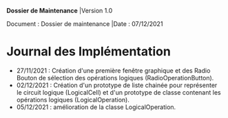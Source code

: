 **Dossier de Maintenance**          |Version 1.0

Document : Dossier de maintenance   |Date : 07/12/2021


# Journal des Implémentation

- 27/11/2021 : Création d'une première fenêtre graphique et des Radio Bouton de sélection des opérations logiques (RadioOperationButton).
- 02/12/2021 : Création d'un prototype de liste chainée pour représenter le circuit logique (LogicalCell) et d'un prototype de classe contenant les opérations logiques (LogicalOperation).
- 05/12/2021 : amélioration de la classe LogicalOperation.